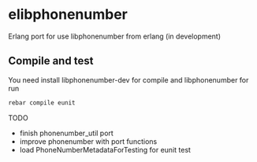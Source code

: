 elibphonenumber
===============

Erlang port for use libphonenumber from erlang (in development)



## Compile and test
You need install libphonenumber-dev for compile and libphonenumber for run

```bash
rebar compile eunit
```

TODO 

- finish phonenumber_util port
- improve phonenumber with port functions
- load PhoneNumberMetadataForTesting for eunit test